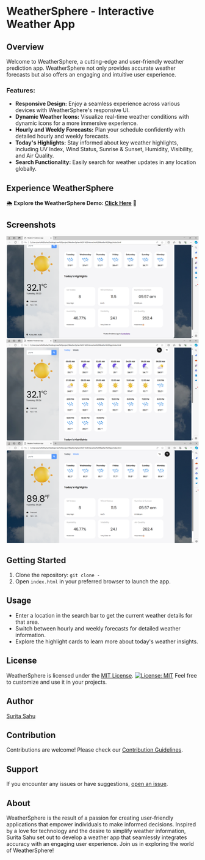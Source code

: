 # WeatherSphere - Interactive Weather App

## Overview

Welcome to WeatherSphere, a cutting-edge and user-friendly weather prediction app. WeatherSphere not only provides accurate weather forecasts but also offers an engaging and intuitive user experience.

### Features:

- **Responsive Design:** Enjoy a seamless experience across various devices with WeatherSphere's responsive UI.
- **Dynamic Weather Icons:** Visualize real-time weather conditions with dynamic icons for a more immersive experience.
- **Hourly and Weekly Forecasts:** Plan your schedule confidently with detailed hourly and weekly forecasts.
- **Today's Highlights:** Stay informed about key weather highlights, including UV Index, Wind Status, Sunrise & Sunset, Humidity, Visibility, and Air Quality.
- **Search Functionality:** Easily search for weather updates in any location globally.

## Experience WeatherSphere

🌦️ **Explore the WeatherSphere Demo: [Click Here](---)** 🌈

## Screenshots

![WeatherSphere Screenshot 1](images/WeatherSphere1.png)
![WeatherSphere Screenshot 2](images/WeatherSphere2.png)
![WeatherSphere Screenshot 3](images/WeatherSphere3.png)

## Getting Started

1. Clone the repository: `git clone -`
2. Open `index.html` in your preferred browser to launch the app.

## Usage

- Enter a location in the search bar to get the current weather details for that area.
- Switch between hourly and weekly forecasts for detailed weather information.
- Explore the highlight cards to learn more about today's weather insights.

## License

WeatherSphere is licensed under the [MIT License](LICENSE.md). [![License: MIT](https://img.shields.io/badge/License-MIT-yellow.svg)](https://opensource.org/licenses/MIT)
Feel free to customize and use it in your projects.

## Author

[Surita Sahu](https://github.com/suritasahu)

## Contribution

Contributions are welcome! Please check our [Contribution Guidelines](CONTRIBUTING.md).

## Support

If you encounter any issues or have suggestions, [open an issue](--).

## About

WeatherSphere is the result of a passion for creating user-friendly applications that empower individuals to make informed decisions. Inspired by a love for technology and the desire to simplify weather information, Surita Sahu set out to develop a weather app that seamlessly integrates accuracy with an engaging user experience. Join us in exploring the world of WeatherSphere!
